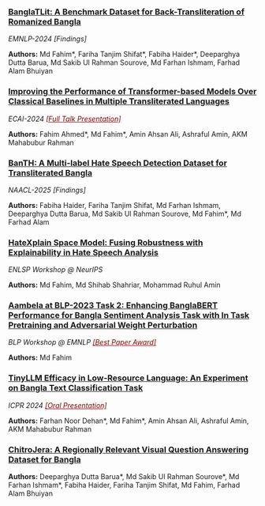 
<!-- 1 -->
<h3>
  <a href="https://aclanthology.org/2024.findings-emnlp.859.pdf">
    BanglaTLit: A Benchmark Dataset for Back-Transliteration of Romanized Bangla
  </a>
</h3>
<i>EMNLP-2024 [Findings]</i>
<p>
  <b>Authors:</b> Md Fahim*, Fariha Tanjim Shifat*, Fabiha Haider*, Deeparghya Dutta Barua, Md Sakib Ul Rahman Sourove, Md Farhan Ishmam, Farhad Alam Bhuiyan
</p>

<!-- 2 -->
<h3>
  <a href="https://ebooks.iospress.nl/doi/10.3233/FAIA240972">
    Improving the Performance of Transformer-based Models Over Classical Baselines in Multiple Transliterated Languages
  </a>
</h3>
<i>ECAI-2024 <a href="https://www.ecai2024.eu/programme/schedule" style="color: darkred;">[Full Talk Presentation]</a></i>
<p>
  <b>Authors:</b> Fahim Ahmed*, Md Fahim*, Amin Ahsan Ali, Ashraful Amin, AKM Mahabubur Rahman
</p>

<!-- 3 -->
<h3>
  <a href="https://arxiv.org/abs/2410.13281">
    BanTH: A Multi-label Hate Speech Detection Dataset for Transliterated Bangla
  </a>
</h3>
<i>NAACL-2025 [Findings]</i>
<p>
  <b>Authors:</b> Fabiha Haider, Fariha Tanjim Shifat, Md Farhan Ishmam, Deeparghya Dutta Barua, Md Sakib Ul Rahman Sourove, Md Fahim*, Md Farhad Alam
</p>

<!-- 4 -->
<h3>
  <a href="https://neurips2023-enlsp.github.io/papers/paper_91.pdf">
    HateXplain Space Model: Fusing Robustness with Explainability in Hate Speech Analysis
  </a>
</h3>
<i>ENLSP Workshop @ NeurIPS</i>
<p>
  <b>Authors:</b> Md Fahim, Md Shihab Shahriar, Mohammad Ruhul Amin
</p>

<!-- 5 -->
<h3>
  <a href="https://aclanthology.org/2023.banglalp-1.42.pdf">
    Aambela at BLP-2023 Task 2: Enhancing BanglaBERT Performance for Bangla Sentiment Analysis Task with In Task Pretraining and Adversarial Weight Perturbation
  </a>
</h3>
<i>BLP Workshop @ EMNLP <a href="https://blp-workshop.github.io/" style="color: darkred;">[Best Paper Award]</a></i>
<p>
  <b>Authors:</b> Md Fahim
</p>

<!-- 6 -->
<h3>
  <a href="https://link.springer.com/chapter/10.1007/978-3-031-78495-8_30">
    TinyLLM Efficacy in Low-Resource Language: An Experiment on Bangla Text Classification Task
  </a>
</h3>
<i>ICPR 2024 <a href="https://icpr2024.org/pdf/Oral%20Papers.pdf" style="color: darkred;">[Oral Presentation]</a></i>
<p>
  <b>Authors:</b> Farhan Noor Dehan*, Md Fahim*, Amin Ahsan Ali, Ashraful Amin, AKM Mahabubur Rahman
</p>

<!-- 7 -->
<h3>
  <a href="https://arxiv.org/abs/2410.14991">
    ChitroJera: A Regionally Relevant Visual Question Answering Dataset for Bangla
  </a>
</h3>
<p>
  <b>Authors:</b> Deeparghya Dutta Barua*, Md Sakib Ul Rahman Sourove*, Md Farhan Ishmam*, Fabiha Haider, Fariha Tanjim Shifat, Md Fahim, Farhad Alam Bhuiyan
</p>
